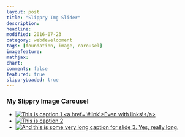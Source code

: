 ```yaml
---
layout: post
title: "Slippry Img Slider"
description: 
headline: 
modified: 2016-07-23
category: webdevelopment
tags: [foundation, image, carousel]
imagefeature: 
mathjax: 
chart: 
comments: false
featured: true
slippryLoaded: true
---
```



### My Slippry Image Carousel

<section class="demo_wrapper">
<ul id="demo1">
	<li><a href="#slide1"><img src="{{ site.url }}/images/costume3.jpg" alt="This is caption 1 <a href='#link'>Even with links!</a>"></a></li>
	<li><a href="#slide2"><img src="{{ site.url }}/images/costume4.jpg"  alt="This is caption 2"></a></li>
	<li><a href="#slide3"><img src="{{ site.url }}/images/costume5.jpg" alt="And this is some very long caption for slide 3. Yes, really long."></a></li>
</ul>
</section>